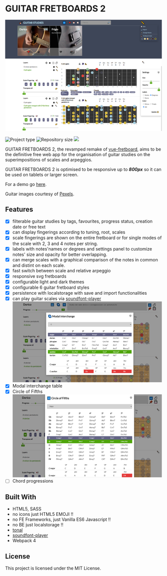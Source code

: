 # GUITAR FRETBOARDS 2

![tastiera](./docs/app2.PNG)
![tastiera](./docs/app.PNG)


![](https://img.shields.io/badge/type-JS_Library-brightgreen.svg "Project type")
![](https://img.shields.io/github/repo-size/LorenzoCorbella74/guitar-fretboards "Repository size")
![](https://img.shields.io/github/package-json/v/LorenzoCorbella74/guitar-fretboards)

GUITAR FRETBOARDS 2,  the revamped remake of  [vue-fretboard](https://github.com/LorenzoCorbella74/vue-fretboard), aims to be the definitive free web app for the organisation of guitar studies on the superimpositions of scales and arpeggios.

GUITAR FRETBOARDS 2 is optimised to be responsive up to ***800px*** so it can be used on tablets or larger screen.

For a demo go [here](https://laughing-mccarthy-3ab279.netlify.app/). 

Guitar images courtesy of [Pexels](https://www.pexels.com).  

## Features
- [x] filterable guitar studies by tags, favourites, progress status, creation date or free text
- [x] can display fingerings according to tuning, root, scales 
- [x] scale fingerings are shown on the entire fretboard or for single modes of the scale with 2, 3 and 4 notes per string.
- [x] labels with notes'names or degrees and settings panel to customize notes' size and opacity for better overlapping.
- [x] can merge scales with a graphical comparison of the notes in common and distint on each scale. 
- [x] fast switch between scale and relative arpeggio
- [x] responsive svg fretboards
- [x] configurable light and dark themes
- [x] configurable 6 guitar fretboard styles
- [x] persistence with localstorage with save and import functionalities
- [x] can play guitar scales via [soundfont-player](https://github.com/danigb/soundfont-player)
![tastiera](./docs/app3.PNG)
- [x] Modal interchange table
- [x] Circle of Fifths
![tastiera](./docs/app4.PNG)
- [ ] Chord progressions  

## Built With
- HTML5, SASS
- no icons just HTML5 EMOJI !!
- no FE Frameworks, just Vanilla ES6 Javascript !!
- no BE just localstorage !!
- [tonal](https://github.com/danigb/tonal)
- [soundfont-player](https://github.com/danigb/soundfont-player)
- Webpack 4

## License
This project is licensed under the MIT License.
